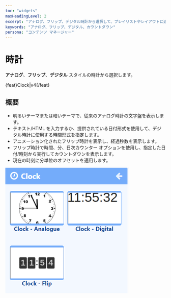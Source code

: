 ```yaml
---
toc: "widgets"
maxHeadingLevel: 2
excerpt: "アナログ、フリップ、デジタル時計から選択して、プレイリストやレイアウトに追加します"
keywords: "アナログ、フリップ、デジタル、カウントダウン"
persona: "コンテンツ マネージャー"
---
```


# 時計

**アナログ**、**フリップ**、**デジタル** スタイルの時計から選択します。

{feat}Clock|v4{/feat}

## 概要

- 明るいテーマまたは暗いテーマで、従来のアナログ時計の文字盤を表示します。
- テキスト/HTML を入力するか、提供されている日付形式を使用して、デジタル時計に使用する時間形式を指定します。
- アニメーション化されたフリップ時計を表示し、経過秒数を表示します。
- フリップ時計で時間、分、日次カウンター オプションを使用し、指定した日付/時刻から実行してカウントダウンを表示します。
- 現在の時刻に分単位のオフセットを適用します。

![時計](img/v4_media_module_clock.png)

